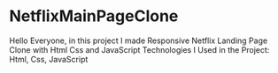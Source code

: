# NetflixMainPageClone
Hello Everyone, in this project I made Responsive Netflix Landing Page Clone with Html Css and JavaScript  Technologies I Used in the Project: Html, Css, JavaScript
